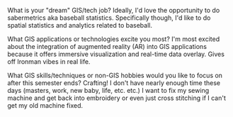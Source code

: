 What is your "dream" GIS/tech job?
Ideally, I'd love the opportunity to do sabermetrics aka baseball statistics. Specifically though, I'd like to do spatial statistics and analytics related to baseball.

What GIS applications or technologies excite you most?
I'm most excited about the integration of augmented reality (AR) into GIS applications because it offers immersive visualization and real-time data overlay. Gives off Ironman vibes in real life.

What GIS skills/techniques or non-GIS hobbies would you like to focus on after this semester ends?
Crafting! I don't have nearly enough time these days (masters, work, new baby, life, etc. etc.) I want to fix my sewing machine and get back into embroidery or even just cross stitching if I can't get my old machine fixed.